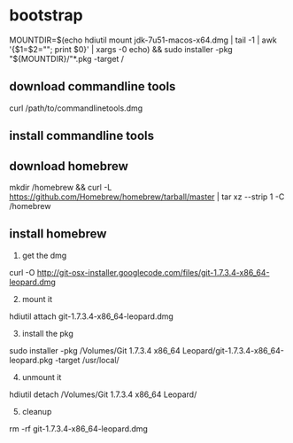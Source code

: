 # bootstrap

MOUNTDIR=$(echo hdiutil mount jdk-7u51-macos-x64.dmg | tail -1 | awk '{$1=$2=""; print $0}' | xargs -0 echo) && sudo installer -pkg "${MOUNTDIR}/"*.pkg -target /


## download commandline tools
curl /path/to/commandlinetools.dmg



## install commandline tools

## download homebrew

mkdir /homebrew && curl -L https://github.com/Homebrew/homebrew/tarball/master | tar xz --strip 1 -C /homebrew

## install homebrew

1. get the dmg

curl -O http://git-osx-installer.googlecode.com/files/git-1.7.3.4-x86_64-leopard.dmg

2. mount it

hdiutil attach git-1.7.3.4-x86_64-leopard.dmg 

3. install the pkg

sudo installer -pkg /Volumes/Git 1.7.3.4 x86_64 Leopard/git-1.7.3.4-x86_64-leopard.pkg -target /usr/local/

4. unmount it

hdiutil detach /Volumes/Git 1.7.3.4 x86_64 Leopard/

5. cleanup

rm -rf git-1.7.3.4-x86_64-leopard.dmg

